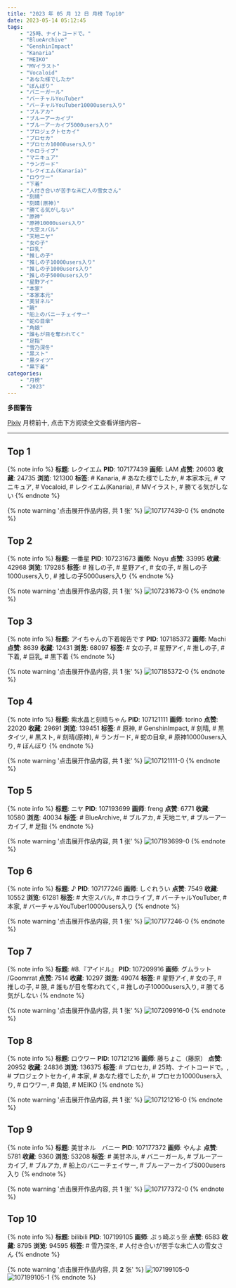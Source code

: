```yaml
---
title: "2023 年 05 月 12 日 月榜 Top10"
date: 2023-05-14 05:12:45
tags:
    - "25時、ナイトコードで。"
    - "BlueArchive"
    - "GenshinImpact"
    - "Kanaria"
    - "MEIKO"
    - "MVイラスト"
    - "Vocaloid"
    - "あなた様でしたか"
    - "ぼんぼり"
    - "バニーガール"
    - "バーチャルYouTuber"
    - "バーチャルYouTuber10000users入り"
    - "ブルアカ"
    - "ブルーアーカイブ"
    - "ブルーアーカイブ5000users入り"
    - "プロジェクトセカイ"
    - "プロセカ"
    - "プロセカ10000users入り"
    - "ホロライブ"
    - "マニキュア"
    - "ランガード"
    - "レクイエム(Kanaria)"
    - "ロウワー"
    - "下着"
    - "人付き合いが苦手な未亡人の雪女さん"
    - "刻晴"
    - "刻晴(原神)"
    - "勝てる気がしない"
    - "原神"
    - "原神10000users入り"
    - "大空スバル"
    - "天地ニヤ"
    - "女の子"
    - "巨乳"
    - "推しの子"
    - "推しの子10000users入り"
    - "推しの子1000users入り"
    - "推しの子5000users入り"
    - "星野アイ"
    - "本家"
    - "本家本元"
    - "美甘ネル"
    - "腋"
    - "船上のバニーチェイサー"
    - "蛇の目傘"
    - "角娘"
    - "誰もが目を奪われてく"
    - "足指"
    - "雪乃深冬"
    - "黒スト"
    - "黒タイツ"
    - "黒下着"
categories:
    - "月榜"
    - "2023"
---
```


<i class="fa fa-triangle-exclamation"></i>**多图警告**<i class="fa fa-triangle-exclamation"></i>

[Pixiv](https://www.pixiv.net/) 月榜前十, 点击下方阅读全文查看详细内容~

<!-- more -->

---

## Top 1

{% note info %}
**标题**: レクイエム
**PID**: 107177439 **画师**: LAM
**点赞**: 20603 **收藏**: 24735 **浏览**: 121300
**标签**: # Kanaria, # あなた様でしたか, # 本家本元, # マニキュア, # Vocaloid, # レクイエム(Kanaria), # MVイラスト, # 勝てる気がしない
{% endnote %}

{% note warning '点击展开作品内容, 共 **1** 张' %}
![107177439-0](https://i.pixiv.re/img-original/img/2023/04/15/00/01/02/107177439_p0.png)
{% endnote %}

## Top 2

{% note info %}
**标题**: 一番星
**PID**: 107231673 **画师**: Noyu
**点赞**: 33995 **收藏**: 42968 **浏览**: 179285
**标签**: # 推しの子, # 星野アイ, # 女の子, # 推しの子1000users入り, # 推しの子5000users入り
{% endnote %}

{% note warning '点击展开作品内容, 共 **1** 张' %}
![107231673-0](https://i.pixiv.re/img-original/img/2023/04/16/17/26/18/107231673_p0.jpg)
{% endnote %}

## Top 3

{% note info %}
**标题**: アイちゃんの下着報告です
**PID**: 107185372 **画师**: Machi
**点赞**: 8639 **收藏**: 12431 **浏览**: 68097
**标签**: # 女の子, # 星野アイ, # 推しの子, # 下着, # 巨乳, # 黒下着
{% endnote %}

{% note warning '点击展开作品内容, 共 **1** 张' %}
![107185372-0](https://i.pixiv.re/img-original/img/2023/04/19/06/17/49/107185372_p0.jpg)
{% endnote %}

## Top 4

{% note info %}
**标题**: 紫水晶と刻晴ちゃん
**PID**: 107121111 **画师**: torino
**点赞**: 22020 **收藏**: 29691 **浏览**: 139451
**标签**: # 原神, # GenshinImpact, # 刻晴, # 黒タイツ, # 黒スト, # 刻晴(原神), # ランガード, # 蛇の目傘, # 原神10000users入り, # ぼんぼり
{% endnote %}

{% note warning '点击展开作品内容, 共 **1** 张' %}
![107121111-0](https://i.pixiv.re/img-original/img/2023/04/13/00/00/37/107121111_p0.jpg)
{% endnote %}

## Top 5

{% note info %}
**标题**: ニヤ
**PID**: 107193699 **画师**: freng
**点赞**: 6771 **收藏**: 10580 **浏览**: 40034
**标签**: # BlueArchive, # ブルアカ, # 天地ニヤ, # ブルーアーカイブ, # 足指
{% endnote %}

{% note warning '点击展开作品内容, 共 **1** 张' %}
![107193699-0](https://i.pixiv.re/img-original/img/2023/04/15/15/10/50/107193699_p0.png)
{% endnote %}

## Top 6

{% note info %}
**标题**: ♪
**PID**: 107177246 **画师**: しぐれうい
**点赞**: 7549 **收藏**: 10552 **浏览**: 61281
**标签**: # 大空スバル, # ホロライブ, # バーチャルYouTuber, # 本家, # バーチャルYouTuber10000users入り
{% endnote %}

{% note warning '点击展开作品内容, 共 **1** 张' %}
![107177246-0](https://i.pixiv.re/img-original/img/2023/04/15/00/00/01/107177246_p0.jpg)
{% endnote %}

## Top 7

{% note info %}
**标题**: #8.『アイドル』
**PID**: 107209916 **画师**: グムラット /Goomrrat
**点赞**: 7514 **收藏**: 10297 **浏览**: 49074
**标签**: # 星野アイ, # 女の子, # 推しの子, # 腋, # 誰もが目を奪われてく, # 推しの子10000users入り, # 勝てる気がしない
{% endnote %}

{% note warning '点击展开作品内容, 共 **1** 张' %}
![107209916-0](https://i.pixiv.re/img-original/img/2023/04/15/23/54/28/107209916_p0.png)
{% endnote %}

## Top 8

{% note info %}
**标题**: ロウワー
**PID**: 107121216 **画师**: 藤ちょこ（藤原）
**点赞**: 20952 **收藏**: 24836 **浏览**: 136375
**标签**: # プロセカ, # 25時、ナイトコードで。, # プロジェクトセカイ, # 本家, # あなた様でしたか, # プロセカ10000users入り, # ロウワー, # 角娘, # MEIKO
{% endnote %}

{% note warning '点击展开作品内容, 共 **1** 张' %}
![107121216-0](https://i.pixiv.re/img-original/img/2023/04/13/00/01/19/107121216_p0.png)
{% endnote %}

## Top 9

{% note info %}
**标题**: 美甘ネル　バニー
**PID**: 107177372 **画师**: やんよ
**点赞**: 5781 **收藏**: 9360 **浏览**: 53208
**标签**: # 美甘ネル, # バニーガール, # ブルーアーカイブ, # ブルアカ, # 船上のバニーチェイサー, # ブルーアーカイブ5000users入り
{% endnote %}

{% note warning '点击展开作品内容, 共 **1** 张' %}
![107177372-0](https://i.pixiv.re/img-original/img/2023/04/15/00/00/34/107177372_p0.jpg)
{% endnote %}

## Top 10

{% note info %}
**标题**: bilibili
**PID**: 107199105 **画师**: ぷぅ崎ぷぅ奈
**点赞**: 6583 **收藏**: 8795 **浏览**: 94595
**标签**: # 雪乃深冬, # 人付き合いが苦手な未亡人の雪女さん
{% endnote %}

{% note warning '点击展开作品内容, 共 **2** 张' %}
![107199105-0](https://i.pixiv.re/img-original/img/2023/04/15/18/37/31/107199105_p0.jpg)
![107199105-1](https://i.pixiv.re/img-original/img/2023/04/15/18/37/31/107199105_p1.jpg)
{% endnote %}
